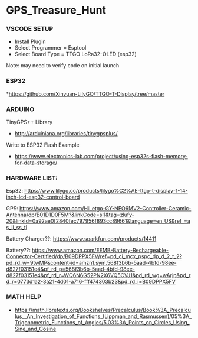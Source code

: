 # GPS_Treasure_Hunt

### VSCODE SETUP

* Install Plugin
* Select Programmer = Esptool
* Select Board Type = TTGO LoRa32-OLED (esp32)

Note: may need to verify code on initial launch

### ESP32
*https://github.com/Xinyuan-LilyGO/TTGO-T-Display/tree/master



### ARDUINO
TinyGPS++ Library 
* http://arduiniana.org/libraries/tinygpsplus/

Write to ESP32 Flash Example
* https://www.electronics-lab.com/project/using-esp32s-flash-memory-for-data-storage/


### HARDWARE LIST:

Esp32: https://www.lilygo.cc/products/lilygo%C2%AE-ttgo-t-display-1-14-inch-lcd-esp32-control-board

GPS: https://www.amazon.com/HiLetgo-GY-NEO6MV2-Controller-Ceramic-Antenna/dp/B01D1D0F5M?&linkCode=sl1&tag=zlufy-20&linkId=0a92ae0f2840fec797956f893cc89661&language=en_US&ref_=as_li_ss_tl


Battery Charger??: https://www.sparkfun.com/products/14411


Battery??: https://www.amazon.com/EEMB-Battery-Rechargeable-Connector-Certified/dp/B09DPPX5FV/ref=pd_ci_mcx_pspc_dp_d_2_t_2?pd_rd_w=9twMP&content-id=amzn1.sym.568f3b6b-5aad-4bfd-98ee-d827f03151e4&pf_rd_p=568f3b6b-5aad-4bfd-98ee-d827f03151e4&pf_rd_r=WQ6N6G52PN2X6VQ5CVJ1&pd_rd_wg=wArjp&pd_rd_r=0773d1a2-3a21-4d01-a716-fff474303b23&pd_rd_i=B09DPPX5FV

### MATH HELP

* https://math.libretexts.org/Bookshelves/Precalculus/Book%3A_Precalculus__An_Investigation_of_Functions_(Lippman_and_Rasmussen)/05%3A_Trigonometric_Functions_of_Angles/5.03%3A_Points_on_Circles_Using_Sine_and_Cosine